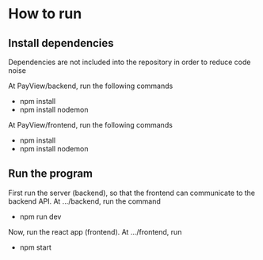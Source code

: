 # How to run

## Install dependencies
Dependencies are not included into the repository in order to reduce code noise

At PayView/backend, run the following commands 
* npm install
* npm install nodemon

At PayView/frontend, run the following commands
* npm install
* npm install nodemon

## Run the program
First run the server (backend), so that the frontend can communicate to the backend API. 
At .../backend, run the command
* npm run dev

Now, run the react app (frontend).
At .../frontend, run
* npm start
